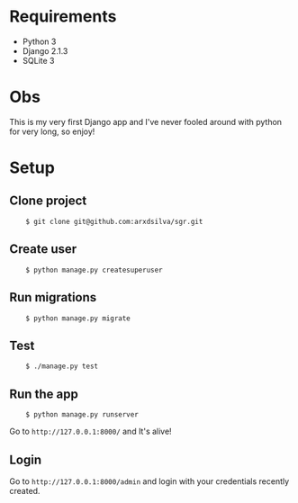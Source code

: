 # Requirements

- Python 3
- Django 2.1.3
- SQLite 3

# Obs

This is my very first Django app and I've never fooled around with python for very long, so enjoy!

# Setup

## Clone project
```
    $ git clone git@github.com:arxdsilva/sgr.git
```

## Create user
```
    $ python manage.py createsuperuser
```

## Run migrations
```
    $ python manage.py migrate
```

## Test
```
    $ ./manage.py test
```

## Run the app
```
    $ python manage.py runserver
```
Go to `http://127.0.0.1:8000/` and It's alive!

## Login
Go to `http://127.0.0.1:8000/admin` and login with your credentials recently created.
